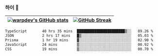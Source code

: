 
### 하이 👋
[![warpdev's GitHub stats](https://github-readme-stats.vercel.app/api?username=warpdev&show_icons=true&theme=vue-dark)](#) |[![GitHub Streak](https://github-readme-streak-stats.herokuapp.com/?user=warpdev&theme=dark)](#)
--- | --- |
<!--START_SECTION:waka-->

```txt
TypeScript       40 hrs 35 mins  ██████████████████████▒░░   89.26 %
JSON             2 hrs 17 mins   █▒░░░░░░░░░░░░░░░░░░░░░░░   05.03 %
Prisma           1 hr 19 mins    ▓░░░░░░░░░░░░░░░░░░░░░░░░   02.90 %
JavaScript       24 mins         ▒░░░░░░░░░░░░░░░░░░░░░░░░   00.92 %
CSS              19 mins         ▒░░░░░░░░░░░░░░░░░░░░░░░░   00.70 %
```

<!--END_SECTION:waka-->

<!--
**warpdev/warpdev** is a ✨ _special_ ✨ repository because its `README.md` (this file) appears on your GitHub profile.

Here are some ideas to get you started:

- 🔭 I’m currently working on ...
- 🌱 I’m currently learning ...
- 👯 I’m looking to collaborate on ...
- 🤔 I’m looking for help with ...
- 💬 Ask me about ...
- 📫 How to reach me: ...
- 😄 Pronouns: ...
- ⚡ Fun fact: ...
-->
